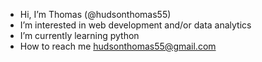 - Hi, I’m Thomas (@hudsonthomas55)
- I’m interested in web development and/or data analytics
- I’m currently learning python
- How to reach me hudsonthomas55@gmail.com

